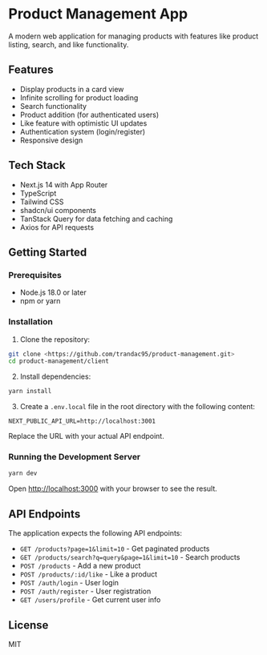 # Product Management App

A modern web application for managing products with features like product listing, search, and like functionality.

## Features

- Display products in a card view
- Infinite scrolling for product loading
- Search functionality
- Product addition (for authenticated users)
- Like feature with optimistic UI updates
- Authentication system (login/register)
- Responsive design

## Tech Stack

- Next.js 14 with App Router
- TypeScript
- Tailwind CSS
- shadcn/ui components
- TanStack Query for data fetching and caching
- Axios for API requests

## Getting Started

### Prerequisites

- Node.js 18.0 or later
- npm or yarn

### Installation

1. Clone the repository:

```bash
git clone <https://github.com/trandac95/product-management.git>
cd product-management/client
```

2. Install dependencies:

```bash
yarn install
```

3. Create a `.env.local` file in the root directory with the following content:

```
NEXT_PUBLIC_API_URL=http://localhost:3001
```

Replace the URL with your actual API endpoint.

### Running the Development Server

```bash
yarn dev
```

Open [http://localhost:3000](http://localhost:3000) with your browser to see the result.

## API Endpoints

The application expects the following API endpoints:

- `GET /products?page=1&limit=10` - Get paginated products
- `GET /products/search?q=query&page=1&limit=10` - Search products
- `POST /products` - Add a new product
- `POST /products/:id/like` - Like a product
- `POST /auth/login` - User login
- `POST /auth/register` - User registration
- `GET /users/profile` - Get current user info

## License



MIT
